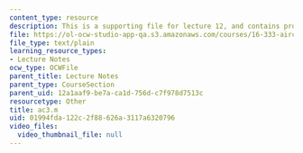 ```yaml
---
content_type: resource
description: This is a supporting file for lecture 12, and contains program code.
file: https://ol-ocw-studio-app-qa.s3.amazonaws.com/courses/16-333-aircraft-stability-and-control-fall-2004/01994fda122c2f88626a3117a6320796_ac3.m
file_type: text/plain
learning_resource_types:
- Lecture Notes
ocw_type: OCWFile
parent_title: Lecture Notes
parent_type: CourseSection
parent_uid: 12a1aaf9-be7a-ca1d-756d-c7f978d7513c
resourcetype: Other
title: ac3.m
uid: 01994fda-122c-2f88-626a-3117a6320796
video_files:
  video_thumbnail_file: null
---
```


